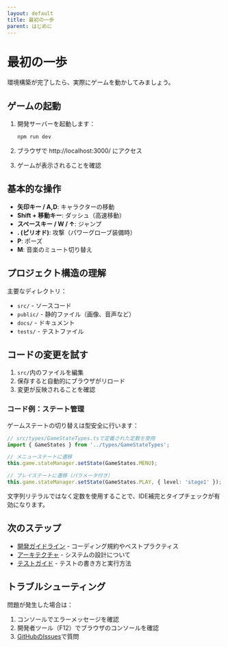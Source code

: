 ```yaml
---
layout: default
title: 最初の一歩
parent: はじめに
---
```


# 最初の一歩

環境構築が完了したら、実際にゲームを動かしてみましょう。

## ゲームの起動

1. 開発サーバーを起動します：
   ```bash
   npm run dev
   ```

2. ブラウザで http://localhost:3000/ にアクセス

3. ゲームが表示されることを確認

## 基本的な操作

- **矢印キー / A,D**: キャラクターの移動
- **Shift + 移動キー**: ダッシュ（高速移動）
- **スペースキー / W / ↑**: ジャンプ
- **. (ピリオド)**: 攻撃（パワーグローブ装備時）
- **P**: ポーズ
- **M**: 音楽のミュート切り替え

## プロジェクト構造の理解

主要なディレクトリ：
- `src/` - ソースコード
- `public/` - 静的ファイル（画像、音声など）
- `docs/` - ドキュメント
- `tests/` - テストファイル

## コードの変更を試す

1. `src/`内のファイルを編集
2. 保存すると自動的にブラウザがリロード
3. 変更が反映されることを確認

### コード例：ステート管理

ゲームステートの切り替えは型安全に行います：

```typescript
// src/types/GameStateTypes.tsで定義された定数を使用
import { GameStates } from '../types/GameStateTypes';

// メニューステートに遷移
this.game.stateManager.setState(GameStates.MENU);

// プレイステートに遷移（パラメータ付き）
this.game.stateManager.setState(GameStates.PLAY, { level: 'stage1' });
```

文字列リテラルではなく定数を使用することで、IDE補完とタイプチェックが有効になります。

## 次のステップ

- [開発ガイドライン](../development/guidelines.md) - コーディング規約やベストプラクティス
- [アーキテクチャ](../development/architecture.md) - システムの設計について
- [テストガイド](../development/testing.md) - テストの書き方と実行方法

## トラブルシューティング

問題が発生した場合は：
1. コンソールでエラーメッセージを確認
2. 開発者ツール（F12）でブラウザのコンソールを確認
3. [GitHubのIssues](https://github.com/becky3/coin-hunter-adventure-pixel/issues)で質問